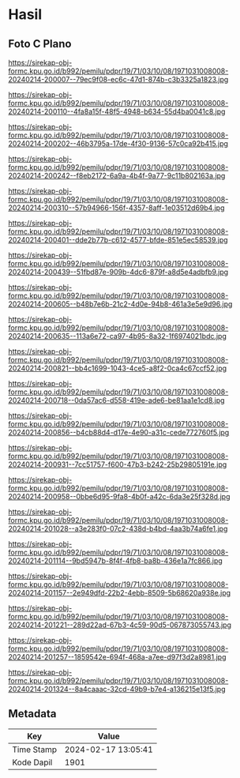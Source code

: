 # Hasil

## Foto C Plano

https://sirekap-obj-formc.kpu.go.id/b992/pemilu/pdpr/19/71/03/10/08/1971031008008-20240214-200007--79ec9f08-ec6c-47d1-874b-c3b3325a1823.jpg

https://sirekap-obj-formc.kpu.go.id/b992/pemilu/pdpr/19/71/03/10/08/1971031008008-20240214-200110--4fa8a15f-48f5-4948-b634-55d4ba0041c8.jpg

https://sirekap-obj-formc.kpu.go.id/b992/pemilu/pdpr/19/71/03/10/08/1971031008008-20240214-200202--46b3795a-17de-4f30-9136-57c0ca92b415.jpg

https://sirekap-obj-formc.kpu.go.id/b992/pemilu/pdpr/19/71/03/10/08/1971031008008-20240214-200242--f8eb2172-6a9a-4b4f-9a77-9c11b802163a.jpg

https://sirekap-obj-formc.kpu.go.id/b992/pemilu/pdpr/19/71/03/10/08/1971031008008-20240214-200310--57b94966-156f-4357-8aff-1e03512d69b4.jpg

https://sirekap-obj-formc.kpu.go.id/b992/pemilu/pdpr/19/71/03/10/08/1971031008008-20240214-200401--dde2b77b-c612-4577-bfde-851e5ec58539.jpg

https://sirekap-obj-formc.kpu.go.id/b992/pemilu/pdpr/19/71/03/10/08/1971031008008-20240214-200439--51fbd87e-909b-4dc6-879f-a8d5e4adbfb9.jpg

https://sirekap-obj-formc.kpu.go.id/b992/pemilu/pdpr/19/71/03/10/08/1971031008008-20240214-200605--b48b7e6b-21c2-4d0e-94b8-461a3e5e9d96.jpg

https://sirekap-obj-formc.kpu.go.id/b992/pemilu/pdpr/19/71/03/10/08/1971031008008-20240214-200635--113a6e72-ca97-4b95-8a32-1f6974021bdc.jpg

https://sirekap-obj-formc.kpu.go.id/b992/pemilu/pdpr/19/71/03/10/08/1971031008008-20240214-200821--bb4c1699-1043-4ce5-a8f2-0ca4c67ccf52.jpg

https://sirekap-obj-formc.kpu.go.id/b992/pemilu/pdpr/19/71/03/10/08/1971031008008-20240214-200718--0da57ac6-d558-419e-ade6-be81aa1e1cd8.jpg

https://sirekap-obj-formc.kpu.go.id/b992/pemilu/pdpr/19/71/03/10/08/1971031008008-20240214-200856--b4cb88d4-d17e-4e90-a31c-cede772760f5.jpg

https://sirekap-obj-formc.kpu.go.id/b992/pemilu/pdpr/19/71/03/10/08/1971031008008-20240214-200931--7cc51757-f600-47b3-b242-25b29805191e.jpg

https://sirekap-obj-formc.kpu.go.id/b992/pemilu/pdpr/19/71/03/10/08/1971031008008-20240214-200958--0bbe6d95-9fa8-4b0f-a42c-6da3e25f328d.jpg

https://sirekap-obj-formc.kpu.go.id/b992/pemilu/pdpr/19/71/03/10/08/1971031008008-20240214-201028--a3e283f0-07c2-438d-b4bd-4aa3b74a6fe1.jpg

https://sirekap-obj-formc.kpu.go.id/b992/pemilu/pdpr/19/71/03/10/08/1971031008008-20240214-201114--9bd5947b-8f4f-4fb8-ba8b-436e1a7fc866.jpg

https://sirekap-obj-formc.kpu.go.id/b992/pemilu/pdpr/19/71/03/10/08/1971031008008-20240214-201157--2e949dfd-22b2-4ebb-8509-5b68620a938e.jpg

https://sirekap-obj-formc.kpu.go.id/b992/pemilu/pdpr/19/71/03/10/08/1971031008008-20240214-201221--289d22ad-67b3-4c59-90d5-067873055743.jpg

https://sirekap-obj-formc.kpu.go.id/b992/pemilu/pdpr/19/71/03/10/08/1971031008008-20240214-201257--1859542e-694f-468a-a7ee-d97f3d2a8981.jpg

https://sirekap-obj-formc.kpu.go.id/b992/pemilu/pdpr/19/71/03/10/08/1971031008008-20240214-201324--8a4caaac-32cd-49b9-b7e4-a136215e13f5.jpg


## Metadata

| Key        | Value               |
| ---------- | ------------------- |
| Time Stamp | 2024-02-17 13:05:41 |
| Kode Dapil | 1901                |



